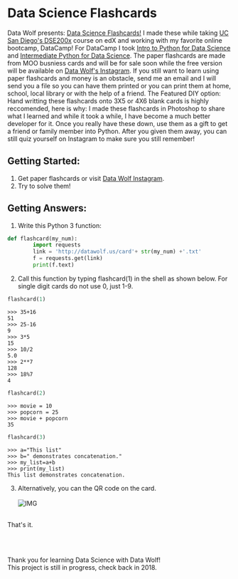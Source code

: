 # Data Science Flashcards
Data Wolf presents: [Data Science Flashcards!](https://datawolf.us/2017-10-10-data-science-flashcards/) I made these while taking [UC San Diego's DSE200x](https://www.edx.org/micromasters/data-science) course on edX and working with my favorite online bootcamp, DataCamp! For DataCamp I took [Intro to Python for Data Science](https://www.datacamp.com/courses/intro-to-python-for-data-science) and [Intermediate Python for Data Science](https://www.datacamp.com/courses/intermediate-python-for-data-science). The paper flashcards are made from MOO busniess cards and will be for sale soon while the free version will be available on [Data Wolf's Instagram](https://www.instagram.com/datawolf.us/). If you still want to learn using paper flashcards and money is an obstacle, send me an email and I will send you a file so you can have them printed or you can print them at home, school, local library or with the help of a friend. The Featured DIY option: Hand writting these flashcards onto 3X5 or 4X6 blank cards is highly reccomended, here is why: I made these flashcards in Photoshop to share what I learned and while it took a while, I have become a  much better developer for it. Once you really have these down, use them as a gift to get a friend or family member into Python. After you given them away, you can still quiz yourself on Instagram to make sure you still remember!

## Getting Started:

1. Get paper flashcards or visit [Data Wolf Instagram](https://www.instagram.com/datawolf.us/).
2. Try to solve them!

## Getting Answers: 

1. Write this Python 3 function:
```python
def flashcard(my_num):
        import requests
        link = 'http://datawolf.us/card'+ str(my_num) +'.txt'
        f = requests.get(link)
        print(f.text)
```

2. Call this function by typing flashcard(1) in the shell as shown below. For single digit cards do not use 0, just 1-9.

```python
flashcard(1)
```

    >>> 35+16
    51
    >>> 25-16
    9
    >>> 3*5
    15
    >>> 10/2
    5.0
    >>> 2**7
    128
    >>> 18%7
    4



```python
flashcard(2)
```

    >>> movie = 10
    >>> popcorn = 25
    >>> movie + popcorn
    35
    



```python
flashcard(3)
```

    >>> a="This list"
    >>> b=" demonstrates concatenation."
    >>> my_list=a+b
    >>> print(my_list)
    This list demonstrates concatenation.
    

3. Alternatively, you can the QR code on the card.<br><br>
<left>![IMG](https://github.com/data-wolf/data-wolf.github.io/blob/master/img/Screen%20Shot.png?raw=true)
<br>
That's it.

<br><br>

Thank you for learning Data Science with Data Wolf!<br>
This project is still in progress, check back in 2018.

